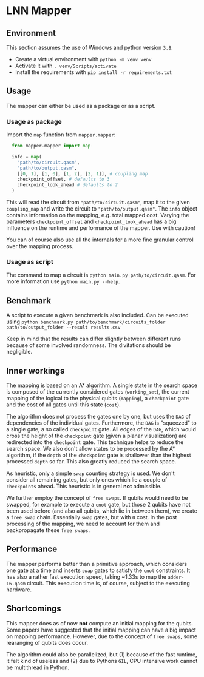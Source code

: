 # LNN Mapper

## Environment

This section assumes the use of Windows and python version `3.8`.
- Create a virtual environment with `python -m venv venv`
- Activate it with `. venv/Scripts/activate`
- Install the requirements with `pip install -r requirements.txt`

## Usage

The mapper can either be used as a package or as a script.

### Usage as package

Import the `map` function from `mapper.mapper`:
```python
  from mapper.mapper import map

  info = map(
    "path/to/circuit.qasm",
    "path/to/output.qasm",
    [[0, 1], [1, 0], [1, 2], [2, 1]], # coupling map
    checkpoint_offset, # defaults to 3
    checkpoint_look_ahead # defaults to 2
  )
```
This will read the circuit from `"path/to/circuit.qasm"`, map it to the given `coupling_map` and write the circuit to `"path/to/output.qasm"`. The `info` object contains information on the mapping, e.g. total mapped cost. Varying the parameters `checkpoint_offset` and `checkpoint_look_ahead` has a big influence on the runtime and performance of the mapper. Use with caution!

You can of course also use all the internals for a more fine granular control over the mapping process.

### Usage as script

The command to map a circuit is `python main.py path/to/circuit.qasm`. For more information use `python main.py --help`.

## Benchmark

A script to execute a given benchmark is also included. Can be executed using `python benchmark.py path/to/benchmark/circuits_folder path/to/output_folder --result results.csv`

Keep in mind that the results can differ slightly between different runs because of some involved randomness. The divitations should be negligible.

## Inner workings

The mapping is based on an A* algorithm. A single state in the search space is composed of the currently considered gates (`working_set`), the current mapping of the logical to the physical qubits (`mapping`), a `checkpoint` gate and the cost of all gates until this state (`cost`).

The algorithm does not process the gates one by one, but uses the `DAG` of dependencies of the individual gates. Furthermore, the `DAG` is "squeezed" to a single gate, a so called `checkpoint` gate. All edges of the `DAG`, which would cross the height of the `checkpoint` gate (given a planar visualization) are redirected into the `checkpoint` gate. This technique helps to reduce the search space. We also don't allow states to be processed by the A* algorithm, if the `depth` of the `checkpoint` gate is shallower than the highest processed `depth` so far. This also greatly reduced the search space.

As heuristic, only a simple `swap` counting strategy is used. We don't consider all remaining gates, but only ones which lie a couple of `checkpoints` ahead. This heuristic is in general **not** admissible.

We further employ the concept of `free swaps`. If qubits would need to be swapped, for example to execute a `cnot` gate, but those 2 qubits have not been used before (and also all qubits, which lie in between them), we create a `free swap` chain. Essentially `swap` gates, but with `0` cost. In the post processing of the mapping, we need to account for them and backpropagate these `free swaps`.

## Performance

The mapper performs better than a primitive approach, which considers one gate at a time and inserts `swap` gates to satisfy the `cnot` constraints. It has also a rather fast execution speed, taking ~1.33s to map the `adder-16.qasm` circuit. This execution time is, of course, subject to the executing hardware.

## Shortcomings

This mapper does as of now **not** compute an initial mapping for the qubits. Some papers have suggested that the initial mapping can have a big impact on mapping performance. However, due to the concept of `free swaps`, some rearanging of qubits does occur.

The algorithm could also be parallelized, but (1) because of the fast runtime, it felt kind of useless and (2) due to Pythons `GIL`, CPU intensive work cannot be multithread in Python.
